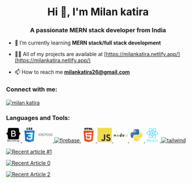 <h1 align="center">Hi 👋, I'm Milan katira</h1>
<h3 align="center">A passionate MERN stack developer from India</h3>

- 🌱 I’m currently learning **MERN stack/full stack development**

- 👨‍💻 All of my projects are available at [https://milankatira.netlify.app/](https://milankatira.netlify.app/)

- 📫 How to reach me **milankatira26@gmail.com**

<h3 align="left">Connect with me:</h3>
<p align="left">
<a href="https://www.linkedin.com/in/milan-katira/" target="blank"><img align="center" src="https://raw.githubusercontent.com/rahuldkjain/github-profile-readme-generator/master/src/images/icons/Social/linked-in-alt.svg" alt="milan katira" height="30" width="40" /></a>
</p>

<h3 align="left">Languages and Tools:</h3>
<p align="left"> <a href="https://getbootstrap.com" target="_blank"> <img src="https://raw.githubusercontent.com/devicons/devicon/master/icons/bootstrap/bootstrap-plain-wordmark.svg" alt="bootstrap" width="40" height="40"/> </a> <a href="https://www.w3schools.com/css/" target="_blank"> <img src="https://raw.githubusercontent.com/devicons/devicon/master/icons/css3/css3-original-wordmark.svg" alt="css3" width="40" height="40"/></a> <a href="https://expressjs.com/" target="_blank"> <img src="https://raw.githubusercontent.com/devicons/devicon/master/icons/express/express-original-wordmark.svg" alt="express" width="40" height="40"/> </a> <a href="https://firebase.google.com/" target="_blank"> <img src="https://www.vectorlogo.zone/logos/firebase/firebase-icon.svg" alt="firebase" width="40" height="40"/> </a> <a href="https://www.w3.org/html/" target="_blank"> <img src="https://raw.githubusercontent.com/devicons/devicon/master/icons/html5/html5-original-wordmark.svg" alt="html5" width="40" height="40"/> </a> <a href="https://developer.mozilla.org/en-US/docs/Web/JavaScript" target="_blank"> <img src="https://raw.githubusercontent.com/devicons/devicon/master/icons/javascript/javascript-original.svg" alt="javascript" width="40" height="40"/> </a> <a href="https://nodejs.org" target="_blank"> <img src="https://raw.githubusercontent.com/devicons/devicon/master/icons/nodejs/nodejs-original-wordmark.svg" alt="nodejs" width="40" height="40"/> </a> <a href="https://www.python.org" target="_blank"> <img src="https://raw.githubusercontent.com/devicons/devicon/master/icons/python/python-original.svg" alt="python" width="40" height="40"/> </a> <a href="https://reactjs.org/" target="_blank"> <img src="https://raw.githubusercontent.com/devicons/devicon/master/icons/react/react-original-wordmark.svg" alt="react" width="40" height="40"/> </a> <a href="https://tailwindcss.com/" target="_blank"> <img src="https://www.vectorlogo.zone/logos/tailwindcss/tailwindcss-icon.svg" alt="tailwind" width="40" height="40"/> </a> </p>


<a target="_blank" href="https://github-readme-medium-recent-article.vercel.app/medium/@milankatira26/context-api-in-react-e53e4e41295e"><img src="https://github-readme-medium-recent-article.vercel.app/medium/@@milankatira26/context-api-in-react-e53e4e41295e" alt="Recent article #1"></a>

 <a target="_blank" href="https://github.com/milankatia.vercel.app/medium/@milankatira26/context-api-in-react-e53e4e41295e"><img src="https://github-readme-medium-recent-article.vercel.app/medium/@milankatira26/context-api-in-react-e53e4e41295e" alt="Recent Article 0"> 

<a target="_blank" href="https://github-readme-medium-recent-article.vercel.app/medium/@imantumorang/2"><img src="https://github-readme-medium-recent-article.vercel.app/medium/@imantumorang/2" alt="Recent Article 2"> 
